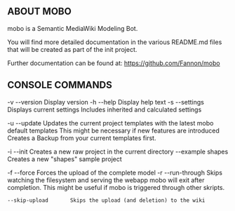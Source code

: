 ABOUT MOBO
----------
mobo is a Semantic MediaWiki Modeling Bot.

You will find more detailed documentation in the various README.md files
that will be created as part of the init project.

Further documentation can be found at: https://github.com/Fannon/mobo

CONSOLE COMMANDS
----------------

-v  --version           Display version
-h  --help              Display help text
-s  --settings          Displays current settings
                        Includes inherited and calculated settings

-u  --update            Updates the current project templates with the latest mobo default templates
                        This might be necessary if new features are introduced
                        Creates a Backup from your current templates first.

-i  --init              Creates a new raw project in the current directory
    --example shapes    Creates a new "shapes" sample project

-f  --force             Forces the upload of the complete model
-r  --run-through       Skips watching the filesystem and serving the webapp
                        mobo will exit after completion. This might be
                        useful if mobo is triggered through other skripts.

    --skip-upload       Skips the upload (and deletion) to the wiki